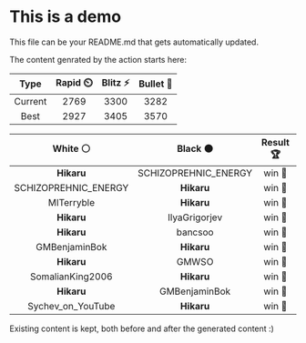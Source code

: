 # This is a demo

This file can be your README.md that gets automatically updated.

The content genrated by the action starts here:

<!--START_SECTION:chessStats-->
<!-- Automatically generated with https://github.com/Balastrong/chess-stats-action -->

| Type | Rapid ⏲️ | Blitz ⚡ | Bullet 🔫 |
|:---:|:---:|:---:|:---:|
| Current | 2769 | 3300 | 3282 |
| Best | 2927 | 3405 | 3570 |

| White ⚪ | Black ⚫ | Result 🏆 | Date 📅 | Position 🗺️ | Type 🕕 |
|:---:|:---:|:---:|:---:|:---:|:---:|
| **Hikaru** | SCHIZOPREHNIC_ENERGY | win 🥇 | 28/2/2024 | <a href="http://www.ee.unb.ca/cgi-bin/tervo/fen.pl?select=4r1k1/pp4p1/2n5/8/8/Pq2P2R/B3Q1PP/7K b - -">Link</a> | Blitz |
| SCHIZOPREHNIC_ENERGY | **Hikaru** | win 🥇 | 28/2/2024 | <a href="http://www.ee.unb.ca/cgi-bin/tervo/fen.pl?select=8/4k3/3p4/8/2P5/8/Pr2BK2/7r w - -">Link</a> | Blitz |
| MITerryble | **Hikaru** | win 🥇 | 28/2/2024 | <a href="http://www.ee.unb.ca/cgi-bin/tervo/fen.pl?select=5bk1/5p2/2p3pp/1pN1p3/1n2P3/4N3/1P3PPP/6K1 w - -">Link</a> | Blitz |
| **Hikaru** | IlyaGrigorjev | win 🥇 | 28/2/2024 | <a href="http://www.ee.unb.ca/cgi-bin/tervo/fen.pl?select=1q1r2k1/pp2ppbp/2n2np1/1P6/2N5/PQ2PN1P/1B3PP1/2R3K1 b - -">Link</a> | Blitz |
| **Hikaru** | bancsoo | win 🥇 | 28/2/2024 | <a href="http://www.ee.unb.ca/cgi-bin/tervo/fen.pl?select=4r3/8/2R3p1/1pP4k/1P4N1/2P3K1/6P1/4n3 b - -">Link</a> | Blitz |
| GMBenjaminBok | **Hikaru** | win 🥇 | 28/2/2024 | <a href="http://www.ee.unb.ca/cgi-bin/tervo/fen.pl?select=8/5ppk/3p1nq1/3Pp2p/2Q4P/4P1P1/7K/5N2 b - -">Link</a> | Blitz |
| **Hikaru** | GMWSO | win 🥇 | 28/2/2024 | <a href="http://www.ee.unb.ca/cgi-bin/tervo/fen.pl?select=8/6Bk/1KN4P/8/1P3r2/8/8/8 b - -">Link</a> | Blitz |
| SomalianKing2006 | **Hikaru** | win 🥇 | 28/2/2024 | <a href="http://www.ee.unb.ca/cgi-bin/tervo/fen.pl?select=8/5rpk/p1p1p2p/1p2P3/3B1PPP/2P3K1/2n5/8 w - -">Link</a> | Blitz |
| **Hikaru** | GMBenjaminBok | win 🥇 | 28/2/2024 | <a href="http://www.ee.unb.ca/cgi-bin/tervo/fen.pl?select=5R2/p3k1Qp/2p1p3/b1Pp1p2/P2PnP2/8/7P/4q1BK b - -">Link</a> | Blitz |
| Sychev_on_YouTube | **Hikaru** | win 🥇 | 28/2/2024 | <a href="http://www.ee.unb.ca/cgi-bin/tervo/fen.pl?select=8/8/r2NK2k/5R1P/8/8/8/8 w - -">Link</a> | Blitz |

<!--END_SECTION:chessStats-->

Existing content is kept, both before and after the generated content :)
